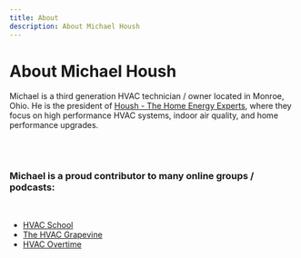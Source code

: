 ```yaml
---
title: About
description: About Michael Housh
---
```

# About Michael Housh

Michael is a third generation HVAC technician / owner located in Monroe, Ohio.
He is the president of [Housh - The Home Energy Experts](https://www.houshhomeenergy.com),
where they focus on high performance HVAC systems, indoor air quality, and home performance 
upgrades.

<br />
<br />

### Michael is a proud contributor to many online groups / podcasts:
<br />

- [HVAC School](https://hvacrschool.com)
- [The HVAC Grapevine](https://www.youtube.com/@thehvacgrapevine5225)
- [HVAC Overtime](https://www.youtube.com/@HVACOvertime)

